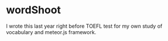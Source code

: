 wordShoot
=========

I wrote this last year right before TOEFL test for my own study of vocabulary and meteor.js framework.
